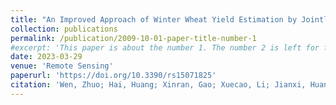 ```yaml
---
title: "An Improved Approach of Winter Wheat Yield Estimation by Jointly Assimilating Remotely Sensed Leaf Area Index and Soil Moisture into the WOFOST Model"
collection: publications
permalink: /publication/2009-10-01-paper-title-number-1
#excerpt: 'This paper is about the number 1. The number 2 is left for future work.'
date: 2023-03-29
venue: 'Remote Sensing'
paperurl: 'https://doi.org/10.3390/rs15071825'
citation: 'Wen, Zhuo; Hai, Huang; Xinran, Gao; Xuecao, Li; Jianxi, Huang*. An Improved Approach of Winter Wheat Yield Estimation by Jointly Assimilating Remotely Sensed Leaf Area Index and Soil Moisture into the WOFOST Model. Remote Sensing, 2023; 15(7):1825.'
---
```

